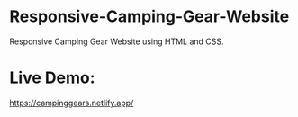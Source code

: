 # Responsive-Camping-Gear-Website
Responsive Camping Gear Website using HTML and CSS.

# Live Demo:
https://campinggears.netlify.app/

